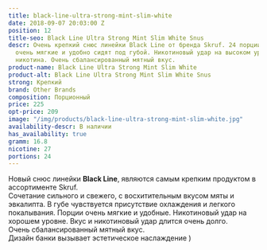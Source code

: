 ```yaml
---
title: black-line-ultra-strong-mint-slim-white
date: 2018-09-07 20:03:00 Z
position: 12
title-seo: Black Line Ultra Strong Mint Slim White Snus
descr: Очень крепкий снюс линейки Black Line от бренда Skruf. 24 порции, пакетики
  очень мягкие и удобно сидят под губой. Никотиновый удар на высоком уровне, 27 мг
  никотина. Очень сбалансированный мятный вкус.
product-name: Black Line Ultra Strong Mint Slim White
product-alt: Black Line Ultra Strong Mint Slim White Snus
strong: Крепкий
brand: Other Brands
composition: Порционный
price: 225
opt-price: 209
image: "/img/products/black-line-ultra-strong-mint-slim-white.jpg"
availability-descr: В наличии
has_availability: true
gramm: 16.8
nicotine: 27
portions: 24
---
```


Новый снюс линейки **Black Line**, являются самым крепким продуктом в ассортименте Skruf.<br>
Сочетание сильного и свежего, с восхитительным вкусом мяты и эвкалипта. В губе чувствуется присутствие охлаждения и легкого покалывания. Порции очень мягкие и удобные. Никотиновый удар на хорошем уровне. Вкус и никотиновый удар длится очень долго.<br>
Очень сбалансированный мятный вкус.<br>
Дизайн банки вызывает эстетическое наслаждение )